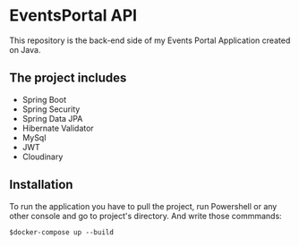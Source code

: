 # EventsPortal API
This repository is the back-end side of my Events Portal Application
created on Java.

## The project includes
- Spring Boot
- Spring Security
- Spring Data JPA
- Hibernate Validator
- MySql
- JWT
- Cloudinary

## Installation
To run the application you have to pull the project,
run Powershell or any other console and go to project's directory.
And write those commmands:
```
$docker-compose up --build
```


